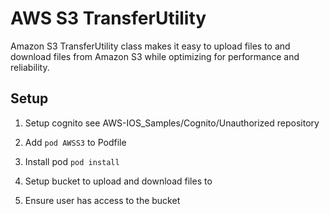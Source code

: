 # AWS S3 TransferUtility 

Amazon S3 TransferUtility class makes it easy to upload files to and download files from Amazon S3 while optimizing for performance and reliability.

## Setup
1. Setup cognito see AWS-IOS_Samples/Cognito/Unauthorized repository

2. Add `pod AWSS3` to Podfile

3. Install pod `pod install`

4. Setup bucket to upload and download files to

5. Ensure user has access to the bucket
